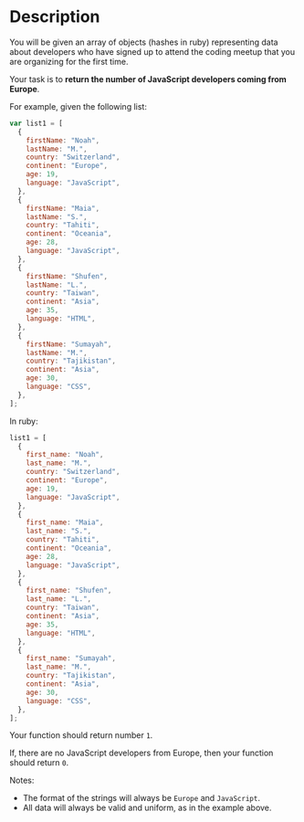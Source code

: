 # Description

You will be given an array of objects (hashes in ruby) representing data about developers who have signed up to attend the coding meetup that you are organizing for the first time.

Your task is to **return the number of JavaScript developers coming from Europe**.

For example, given the following list:

```javascript
var list1 = [
  {
    firstName: "Noah",
    lastName: "M.",
    country: "Switzerland",
    continent: "Europe",
    age: 19,
    language: "JavaScript",
  },
  {
    firstName: "Maia",
    lastName: "S.",
    country: "Tahiti",
    continent: "Oceania",
    age: 28,
    language: "JavaScript",
  },
  {
    firstName: "Shufen",
    lastName: "L.",
    country: "Taiwan",
    continent: "Asia",
    age: 35,
    language: "HTML",
  },
  {
    firstName: "Sumayah",
    lastName: "M.",
    country: "Tajikistan",
    continent: "Asia",
    age: 30,
    language: "CSS",
  },
];
```

In ruby:

```js
list1 = [
  {
    first_name: "Noah",
    last_name: "M.",
    country: "Switzerland",
    continent: "Europe",
    age: 19,
    language: "JavaScript",
  },
  {
    first_name: "Maia",
    last_name: "S.",
    country: "Tahiti",
    continent: "Oceania",
    age: 28,
    language: "JavaScript",
  },
  {
    first_name: "Shufen",
    last_name: "L.",
    country: "Taiwan",
    continent: "Asia",
    age: 35,
    language: "HTML",
  },
  {
    first_name: "Sumayah",
    last_name: "M.",
    country: "Tajikistan",
    continent: "Asia",
    age: 30,
    language: "CSS",
  },
];
```

Your function should return number `1`.

If, there are no JavaScript developers from Europe, then your function should return `0`.

Notes:

- The format of the strings will always be `Europe` and `JavaScript`.
- All data will always be valid and uniform, as in the example above.
